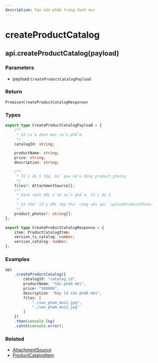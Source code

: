 ```yaml
---
description: Tạo sản phẩm trong danh mục
---
```


# createProductCatalog

## api.createProductCatalog(payload)

### Parameters

* payload `CreateProductCatalogPayload`

### Return

`Promise<CreateProductCatalogResponse>`&#x20;

### Types

```typescript
export type CreateProductCatalogPayload = {
    /**
     * Id của danh mục sản phẩm
     */
    catalogId: string;

    productName: string;
    price: string;
    description: string;

    /**
     * Tối đa 5 tệp, bỏ qua nếu dùng product_photos
     */
    files?: AttachmentSource[];
    /**
     * Danh sách URL ảnh sản phẩm, tối đa 5
     *
     * Có thể lấy URL tệp thủ công với api `uploadProductPhoto`
     */
    product_photos?: string[];
};

export type CreateProductCatalogResponse = {
    item: ProductCatalogItem;
    version_ls_catalog: number;
    version_catalog: number;
};
```

### Examples

```typescript
api
    .createProductCatalog({
        catalogId: "catelog_id",
        productName: "Sản phẩm mới",
        price: "500000",
        description: "Đây là sản phẩm mới",
        files: [
            "./san_pham_moi1.jpg",
            "./san_pham_moi2.jpg"
        ]
    })
    .then(console.log)
    .catch(console.error);
```

### Related

* [AttachmentSource](../models/attachment)
* [ProductCatalogItem](../models/productcatalog)
